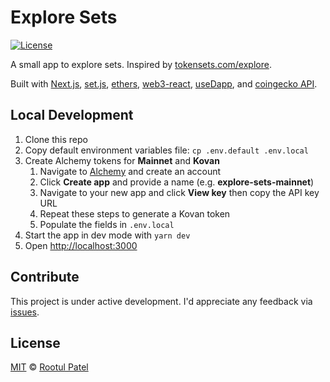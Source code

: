 # Explore Sets

[![License](https://img.shields.io/:license-mit-blue.svg)](https://rootulp.mit-license.org)

A small app to explore sets. Inspired by [tokensets.com/explore](https://www.tokensets.com/explore).

Built with [Next.js](https://nextjs.org/), [set.js](https://github.com/SetProtocol/set.js), [ethers](https://docs.ethers.io/v5/), [web3-react](https://github.com/NoahZinsmeister/web3-react), [useDapp](https://usedapp.readthedocs.io/en/latest/), and [coingecko API](https://www.coingecko.com/api/documentations/v3).

## Local Development
1. Clone this repo
1. Copy default environment variables file: `cp .env.default .env.local`
1. Create Alchemy tokens for **Mainnet** and **Kovan**
    1. Navigate to [Alchemy](https://www.alchemy.com/) and create an account
    1. Click **Create app** and provide a name (e.g. **explore-sets-mainnet**)
    1. Navigate to your new app and click **View key** then copy the API key URL
    1. Repeat these steps to generate a Kovan token
    1. Populate the fields in `.env.local`
1. Start the app in dev mode with `yarn dev`
1. Open [http://localhost:3000](http://localhost:3000)

## Contribute

This project is under active development. I'd appreciate any feedback via [issues](https://github.com/rootulp/explore-sets/issues/new).

## License

[MIT](https://rootulp.mit-license.org/) © [Rootul Patel](https://rootulp.com)
